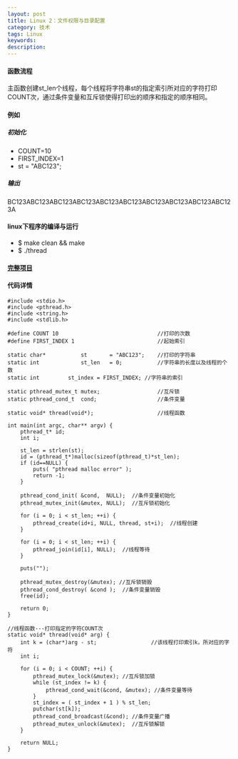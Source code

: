 ```yaml
---
layout: post
title: Linux 2：文件权限与目录配置
category: 技术
tags: Linux
keywords: 
description: 
---
```


#### 函数流程
主函数创建st_len个线程，每个线程将字符串st的指定索引所对应的字符打印COUNT次，通过条件变量和互斥锁使得打印出的顺序和指定的顺序相同。

#### 例如

##### 初始化
* COUNT=10
* FIRST_INDEX=1
* st = "ABC123";

##### 输出
BC123ABC123ABC123ABC123ABC123ABC123ABC123ABC123ABC123ABC123A

#### linux下程序的编译与运行
* $ make clean && make
* $ ./thread

#### [完整项目]( https://github.com/lyb6537/Thread ) 


####  代码详情
```
#include <stdio.h>
#include <pthread.h>
#include <string.h>
#include <stdlib.h>

#define COUNT 10                               //打印的次数
#define FIRST_INDEX 1                          //起始索引      

static char*           st       = "ABC123";    //打印的字符串
static int             st_len   = 0;           //字符串的长度以及线程的个数
static int 	       st_index = FIRST_INDEX; //字符串的索引

static pthread_mutex_t mutex;                  //互斥锁
static pthread_cond_t  cond;                   //条件变量

static void* thread(void*);                    //线程函数

int main(int argc, char** argv) {
	pthread_t* id;
	int i;

	st_len = strlen(st);
	id = (pthread_t*)malloc(sizeof(pthread_t)*st_len);
	if (id==NULL) {
		puts( "pthread malloc error" );
		return -1;
	}

	pthread_cond_init( &cond,  NULL);  //条件变量初始化
	pthread_mutex_init(&mutex, NULL);  //互斥锁初始化

	for (i = 0; i < st_len; ++i) {
		pthread_create(id+i, NULL, thread, st+i);  //线程创建
	}

	for (i = 0; i < st_len; ++i) {
		pthread_join(id[i], NULL);  //线程等待
	}

	puts("");	

	pthread_mutex_destroy(&mutex); //互斥锁销毁
	pthread_cond_destroy( &cond );  //条件变量销毁
	free(id);

	return 0;
}

//线程函数---打印指定的字符COUNT次
static void* thread(void* arg) {
	int k = (char*)arg - st;                 //该线程打印索引k，所对应的字符
	int i;

	for (i = 0; i < COUNT; ++i) {
		pthread_mutex_lock(&mutex); //互斥锁加锁
		while (st_index != k) {
			pthread_cond_wait(&cond, &mutex); //条件变量等待
		}
		st_index = ( st_index + 1 ) % st_len;     
		putchar(st[k]);
		pthread_cond_broadcast(&cond); //条件变量广播
		pthread_mutex_unlock(&mutex);  //互斥锁解锁
	}

	return NULL;
}
```
